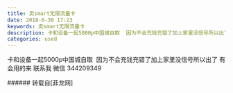 ```yaml
---
title: 卖smart无限流量卡
date: 2018-6-30 17:23
keywords: 卖smart无限流量卡
description: 卡和设备一起5000p中国城自取  因为不会充钱充错了加上家里没信号所以出了 有会用的来 联系我 微信 344209349
categories: used
---
```

<td class="t_f" id="postmessage_1466613">

卡和设备一起5000p中国城自取  因为不会充钱充错了加上家里没信号所以出了 有会用的来 联系我 微信 344209349<br/>
</td>
###### 转载自[菲龙网]